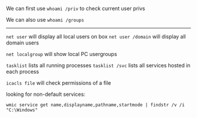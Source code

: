 We can first use `whoami /priv` to check current user privs

We can also use `whoami /groups`

---

`net user` will display all local users on box
`net user /domain` will display all domain users

`net localgroup` will show local PC usergroups


`tasklist` lists all running processes
`tasklist /svc` lists all services hosted in each process

`icacls file` will check permissions of a file





looking for non-default services:  

`wmic service get name,displayname,pathname,startmode | findstr /v /i "C:\Windows"`